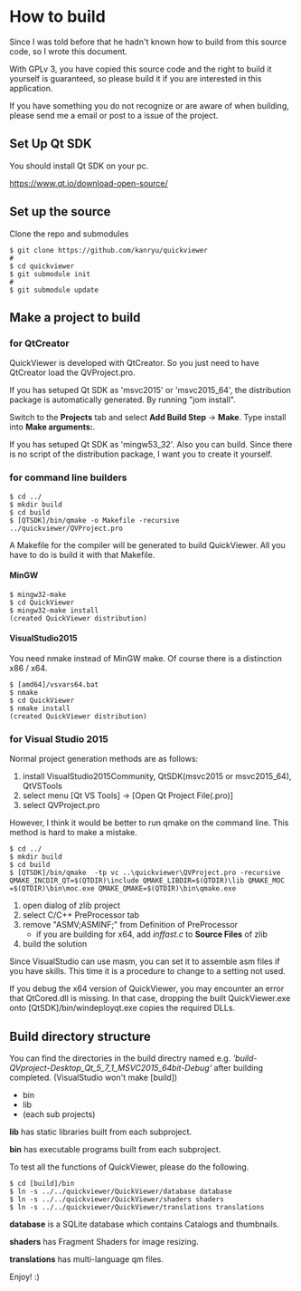 # How to build

Since I was told before that he hadn't known how to build from this source code, so I wrote this document.

With GPLv 3, you have copied this source code and the right to build it yourself is guaranteed, so please build it if you are interested in this application.

If you have something you do not recognize or are aware of when building, please send me a email or post to a issue of the project.

## Set Up Qt SDK
You should install Qt SDK on your pc.

https://www.qt.io/download-open-source/

## Set up the source

Clone the repo and submodules

```
$ git clone https://github.com/kanryu/quickviewer
#
$ cd quickviewer
$ git submodule init
#
$ git submodule update
```

## Make a project to build

### for QtCreator

QuickViewer is developed with QtCreator.
So you just need to have QtCreator load the QVProject.pro.

If you has setuped Qt SDK as 'msvc2015' or 'msvc2015_64', the distribution package is automatically generated. By running "jom install".

Switch to the **Projects** tab and select **Add Build Step** -> **Make**. Type install into **Make arguments:**.

If you has setuped Qt SDK as 'mingw53_32'. Also you can build.
Since there is no script of the distribution package, I want you to create it yourself.

### for command line builders

```
$ cd ../
$ mkdir build
$ cd build
$ [QTSDK]/bin/qmake -o Makefile -recursive ../quickviewer/QVProject.pro
```
A Makefile for the compiler will be generated to build QuickViewer. All you have to do is build it with that Makefile.


#### MinGW
```
$ mingw32-make
$ cd QuickViewer
$ mingw32-make install
(created QuickViewer distribution)
```

#### VisualStudio2015

You need nmake instead of MinGW make. Of course there is a distinction x86 / x64.

```
$ [amd64]/vsvars64.bat
$ nmake
$ cd QuickViewer
$ nmake install
(created QuickViewer distribution)
```

### for Visual Studio 2015

Normal project generation methods are as follows:

1. install VisualStudio2015Community, QtSDK(msvc2015 or msvc2015_64), QtVSTools
1. select menu [Qt VS Tools] -> [Open Qt Project File(.pro)]
1. select QVProject.pro

However, I think it would be better to run qmake on the command line. This method is hard to make a mistake.

```
$ cd ../
$ mkdir build
$ cd build
$ [QTSDK]/bin/qmake  -tp vc ..\quickviewer\QVProject.pro -recursive QMAKE_INCDIR_QT=$(QTDIR)\include QMAKE_LIBDIR=$(QTDIR)\lib QMAKE_MOC
=$(QTDIR)\bin\moc.exe QMAKE_QMAKE=$(QTDIR)\bin\qmake.exe
```

1. open dialog of zlib project
1. select C/C++ PreProcessor tab
1. remove "ASMV;ASMINF;" from Definition of PreProcessor
    - if you are building for x64, add *inffast.c* to **Source Files** of zlib
1. build the solution

Since VisualStudio can use masm, you can set it to assemble asm files if you have skills. This time it is a procedure to change to a setting not used.

If you debug the x64 version of QuickViewer, you may encounter an error that QtCored.dll is missing.
In that case, dropping the built QuickViewer.exe onto [QtSDK]/bin/windeployqt.exe copies the required DLLs.

## Build directory structure

You can find the directories in the build directry named e.g. *'build-QVproject-Desktop_Qt_5_7_1_MSVC2015_64bit-Debug'* after building completed. (VisualStudio won't make [build])

- bin
- lib
- (each sub projects)

**lib** has static libraries built from each subproject.

**bin** has executable programs built from each subproject.

To test all the functions of QuickViewer, please do the following.

```
$ cd [build]/bin
$ ln -s ../../quickviewer/QuickViewer/database database
$ ln -s ../../quickviewer/QuickViewer/shaders shaders
$ ln -s ../../quickviewer/QuickViewer/translations translations
```

**database** is a SQLite database which contains Catalogs and thumbnails.

**shaders** has Fragment Shaders for image resizing.

**translations** has multi-language qm files.


Enjoy! :)
